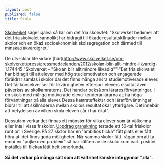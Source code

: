 ```yaml
---
layout: post
published: false
title: Skola
---
```


[Skolverket](http://www.skolverket.se/statistik-och-utvardering/nyhetsarkiv/2.7602/skolverkets-slutsatser-om-likvardighet-och-det-fria-skolvalets-effekter-1.211468) säger själva så här om det fria skolvalet: "Skolverket bedömer att det fria skolvalet sannolikt har bidragit till ökade resultatskillnader mellan skolor och en ökad socioekonomisk skolsegregation och därmed till minskad likvärdighet." <br><br>
De utvecklar lite vidare [här](http://www.skolverket.se/om-skolverket/press/pressmeddelanden/2012/skolan-blir-allt-mindre-likvardig-1.174445  "Skolverket - "Skolan blir allt mindre likvädig"")"Det fria skolvalet har bidragit till att elever med hög studiemotivation och engagerade föräldrar samlas i skolor där det finns många andra studiemotiverade elever. Det får konsekvenser för likvärdigheten eftersom elevers resultat även påverkas av skolkamraterna. Det handlar också om lärares förväntningar. I en skola med många motiverade elever tenderar lärarna att ha höga förväntningar  på alla elever. Dessa kamrateffekter och lärarförväntningar bidrar till att skillnaderna mellan skolors resultat ökar ytterligare. Det innebär att betydelsen av vilken skola eleven går i har ökat". <br><br> Dessutom verkar det finnas ett mönster för vilka elever som är välkomna eller inte i vissa friskolor. [Uppdrag granskning](http://www.svt.se/ug/friskolor-valjer-bort-besvarliga-elever) testade ett 50-tal friskolor runt om i Sverige. På 27 skolor har en "ambitiös flicka" fått plats eller fått höra att det finns goda möjligheter. När samma skolor fått frågan om att ta emot en "pojke med problem" så har hälften av de skolor som varit positivt inställda till flickan låtit helt annorlunda. <br><br>
**Så det verkar på många sätt som att valfrihet kanske inte gynnar "alla".**
